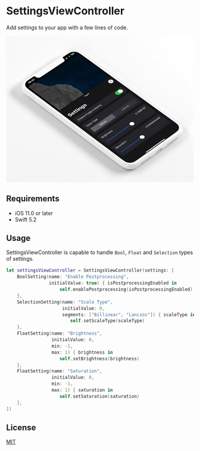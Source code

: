 # SettingsViewController

Add settings to your app with a few lines of code.

![preview](Media/preview.png)

## Requirements

* iOS 11.0 or later
* Swift 5.2

## Usage

SettingsViewController is capable to handle `Bool`, `Float` and `Selection` types of settings.

```swift
let settingsViewController = SettingsViewController(settings: [
    BoolSetting(name: "Enable Postprocessing",
                initialValue: true) { isPostprocessingEnabled in
                    self.enablePostprocessing(isPostprocessingEnabled)
    },
    SelectionSetting(name: "Scale Type",
                     initialValue: 0,
                     segments: ["Billinear", "Lanczos"]) { scaleType in
                        self.setScaleType(scaleType)
    },
    FloatSetting(name: "Brightness",
                 initialValue: 0,
                 min: -1,
                 max: 1) { brightness in
                    self.setBrightness(brightness)
    },
    FloatSetting(name: "Saturation",
                 initialValue: 0,
                 min: -1,
                 max: 1) { saturation in
                    self.setSaturation(saturation)
    },
])

```

## License

[MIT](LICENSE)
